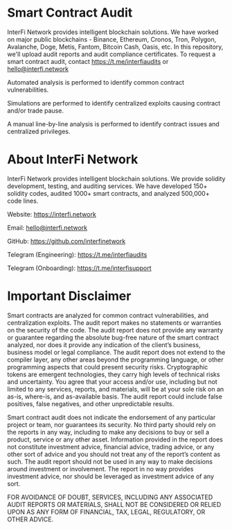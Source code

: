 # Smart Contract Audit
InterFi Network provides intelligent blockchain solutions. We have worked on major public blockchains - Binance, Ethereum, Cronos, Tron, Polygon, Avalanche, Doge, Metis, Fantom, Bitcoin Cash, Oasis, etc. In this repository, we'll upload audit reports and audit compliance certificates. To request a smart contract audit, contact https://t.me/interfiaudits or hello@interfi.network

Automated analysis is performed to identify common contract vulnerabilities.

Simulations are performed to identify centralized exploits causing contract and/or trade pause.

A manual line-by-line analysis is performed to identify contract issues and centralized privileges.


# About InterFi Network

InterFi Network provides intelligent blockchain solutions. We provide solidity development, testing, and auditing services. We have developed 150+ solidity codes, audited 1000+ smart contracts, and analyzed 500,000+ code lines. 

Website: https://interfi.network

Email: hello@interfi.network 

GitHub: https://github.com/interfinetwork

Telegram (Engineering): https://t.me/interfiaudits 

Telegram (Onboarding): https://t.me/interfisupport


# Important Disclaimer
Smart contracts are analyzed for common contract vulnerabilities, and centralization exploits. The audit report makes no statements or warranties on the security of the code. The audit report does not provide any warranty or guarantee regarding the absolute bug-free nature of the smart contract analyzed, nor does it provide any indication of the client’s business, business model or legal compliance. The audit report does not extend to the compiler layer, any other areas beyond the programming language, or other programming aspects that could present security risks. Cryptographic tokens are emergent technologies, they carry high levels of technical risks and uncertainty. You agree that your access and/or use, including but not limited to any services, reports, and materials, will be at your sole risk on an as-is, where-is, and as-available basis. The audit report could include false positives, false negatives, and other unpredictable results.

Smart contract audit does not indicate the endorsement of any particular project or team, nor guarantees its security. No third party should rely on the reports in any way, including to make any decisions to buy or sell a product, service or any other asset. Information provided in the report does not constitute investment advice, financial advice, trading advice, or any other sort of advice and you should not treat any of the report’s content as such. The audit report should not be used in any way to make decisions around investment or involvement. The report in no way provides investment advice, nor should be leveraged as investment advice of any sort. 

FOR AVOIDANCE OF DOUBT, SERVICES, INCLUDING ANY ASSOCIATED AUDIT REPORTS OR MATERIALS, SHALL NOT BE CONSIDERED OR RELIED UPON AS ANY FORM OF FINANCIAL, TAX, LEGAL, REGULATORY, OR OTHER ADVICE.
